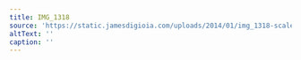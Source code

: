 ```yaml
---
title: IMG_1318
source: 'https://static.jamesdigioia.com/uploads/2014/01/img_1318-scaled.jpg'
altText: ''
caption: ''
---
```


